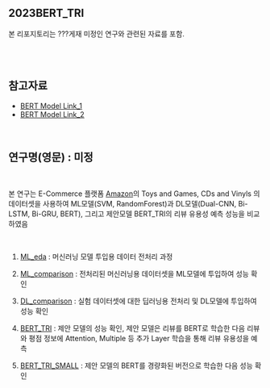 ## 2023BERT_TRI
본 리포지토리는 ???게재 미정인 연구와 관련된 자료를 포함.

<br/>
<br/>

## 참고자료 
 
* [BERT Model Link_1](https://tfhub.dev/tensorflow/base_bert/bert_en_uncased_L-12_H-768_A-12/1)
* [BERT Model Link_2](https://huggingface.co/transformers/v3.0.2/model_doc/bert.html)

<br/>

## 연구명(영문) : 미정

<br/>

본 연구는 E-Commerce 플랫폼 [Amazon](https://cseweb.ucsd.edu/~jmcauley/datasets.html#amazon_reviews)의 Toys and Games, CDs and Vinyls 의 데이터셋을 사용하여 ML모델(SVM, RandomForest)과 DL모델(Dual-CNN, Bi-LSTM, Bi-GRU, BERT), 그리고 제안모델 BERT_TRI의 리뷰 유용성 예측 성능을 비교하였음

<br/>

1. [ML_eda](/2023BERT_Helpfulness/codes/ML_eda.ipynb) : 
   머신러닝 모델 투입용 데이터 전처리 과정

2. [ML_comparison](/2023BERT_Helpfulness/codes/ML_comparison.ipynb) : 전처리된 머신러닝용 데이터셋을 ML모델에 투입하여 성능 확인

3. [DL_comparison](/2023BERT_Helpfulness/codes/DL_comparison.ipynb) : 실험 데이터셋에 대한 딥러닝용 전처리 및 DL모델에 투입하여 성능 확인

4. [BERT_TRI](/2023BERT_Helpfulness/codes/BERT_TRI.ipynb) : 제안 모델의 성능 확인, 제안 모델은 리뷰를 BERT로 학습한 다음 리뷰와 평점 정보에 Attention, Multiple 등 추가 Layer 학습을 통해 리뷰 유용성을 예측

5. [BERT_TRI_SMALL](/2023BERT_Helpfulness/codes/BERT_TRI_SMALL.ipynb) : 제안 모델의 BERT를 경량화된 버전으로 학습한 다음 성능 확인